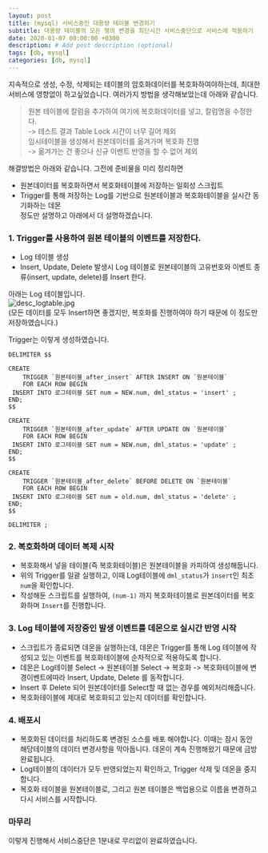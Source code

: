 ```yaml
---
layout: post
title: (mysql) 서비스중인 대용량 테이블 변경하기
subtitle: 대용량 테이블의 모든 행의 변경을 최단시간 서비스중단으로 서비스에 적용하기
date: 2020-01-07 00:00:00 +0300
description: # Add post description (optional)
tags: [db, mysql]
categories: [db, mysql]
---
```


지속적으로 생성, 수정, 삭제되는 테이블의 암호화데이터를 복호화하여야하는데, 최대한 서비스에 영향없이 하고싶었습니다. 여러가지 방법을 생각해보았는데 아래와 같습니다.

> 원본 테이블에 칼럼을 추가하여 여기에 복호화데이터를 넣고, 칼럼명을 수정한다.  
>  -> 테스트 결과 Table Lock 시간이 너무 길어 제외  
> 임시테이블을 생성해서 원본데이터를 옮겨가며 복호화 진행  
>  -> 옮겨가는 건 좋으나 신규 이벤트 반영을 할 수 없어 제외

해결방법은 아래와 같습니다. 그전에 준비물을 미리 정리하면

-   원본데이터를 복호화하면서 복호화테이블에 저장하는 일회성 스크립트
-   Trigger를 통해 저장하는 Log를 기반으로 원본테이블과 복호화테이블을 실시간 동기화하는 데몬  
    정도만 설명하고 아래에서 더 설명하겠습니다.

### 1. Trigger를 사용하여 원본 테이블의 이벤트를 저장한다.

-   Log 테이블 생성
-   Insert, Update, Delete 발생시 Log 테이블로 원본테이블의 고유번호와 이벤트 종류(insert, update, delete)를 Insert 한다.

아래는 Log 테이블입니다.  
![desc_logtable.jpg](https://papion93.github.io/img/desc_logtable.jpg)  
(모든 데이터를 모두 Insert하면 좋겠지만, 복호화를 진행하여야 하기 때문에 이 정도만 저장하였습니다.)

Trigger는 이렇게 생성하였습니다.

```
DELIMITER $$

CREATE
    TRIGGER `원본테이블_after_insert` AFTER INSERT ON `원본테이블`
    FOR EACH ROW BEGIN
 INSERT INTO 로그테이블 SET num = NEW.num, dml_status = 'insert' ;
END;
$$

CREATE
    TRIGGER `원본테이블_after_update` AFTER UPDATE ON `원본테이블`
    FOR EACH ROW BEGIN
 INSERT INTO 로그테이블 SET num = NEW.num, dml_status = 'update' ;
END;
$$

CREATE
    TRIGGER `원본테이블_after_delete` BEFORE DELETE ON `원본테이블`
    FOR EACH ROW BEGIN
 INSERT INTO 로그테이블 SET num = old.num, dml_status = 'delete' ;
END;
$$

DELIMITER ;
```

### 2. 복호화하며 데이터 복제 시작

-   복호화해서 넣을 테이블(즉 복호화테이블)은 원본테이블을 카피하여 생성해둡니다.
-   위의 Trigger를 일괄 실행하고, 이때 Log테이블에 `dml_status`가 `insert`인 최초 `num`을 확인합니다.
-   작성해둔 스크립트를 실행하여, `(num-1)` 까지 복호화테이블로 원본데이터를 복호화하며 `Insert`를 진행합니다.

### 3. Log 테이블에 저장중인 발생 이벤트를 데몬으로 실시간 반영 시작

-   스크립트가 종료되면 데몬을 실행하는데, 데몬은 Trigger를 통해 Log 테이블에 작성되고 있는 이벤트를 복호화테이블에 순차적으로 적용하도록 합니다.
-   데몬은 Log테이블 Select -> 원본테이블 Select -> 복호화 -> 복호화테이블에 변경이벤트에따라 Insert, Update, Delete 를 동작합니다.
-   Insert 후 Delete 되어 원본데이터를 Select할 때 없는 경우를 예외처리해줍니다.
-   복호화테이블에 제대로 복호화되고 있는지 데이터를 확인합니다.

### 4. 배포시

-   복호화된 데이터를 처리하도록 변경된 소스를 배포 해야합니다. 이때는 잠시 동안 해당테이블의 데이터 변경사항을 막아둡니다. 데몬이 계속 진행해왔기 때문에 금방 완료됩니다.
-   Log테이블의 데이터가 모두 반영되었는지 확인하고, Trigger 삭제 및 데몬을 중지합니다.
-   복호화 테이블을 원본테이블로, 그리고 원본 테이블은 백업용으로 이름을 변경하고 다시 서비스를 시작합니다.

### 마무리

이렇게 진행해서 서비스중단은 1분내로 무리없이 완료하였습니다.
